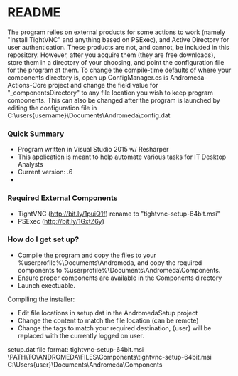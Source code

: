 # README #

The program relies on external products for some actions to work (namely "Install TightVNC" and anything based on PSExec), and Active Directory for user authentication. These products are not, and cannot, be included in this repository. However, after you acquire them (they are free downloads), store them in a directory of your choosing, and point the configuration file for the program at them. To change the compile-time defaults of where your components directory is, open up ConfigManager.cs is Andromeda-Actions-Core project and change the field value for "_componentsDirectory" to any file location you wish to keep program components. This can also be changed after the program is launched by editing the configuration file in C:\users\{username}\Documents\Andromeda\config.dat

### Quick Summary ###

* Program written in Visual Studio 2015 w/ Resharper
* This application is meant to help automate various tasks for IT Desktop Analysts
* Current version: .6
* 
### Required External Components ###
* TightVNC (http://bit.ly/1puiQ1f) rename to "tightvnc-setup-64bit.msi"
* PSExec (http://bit.ly/1GxtZ6y)

### How do I get set up? ###
* Compile the program and copy the files to your %userprofile%\Documents\Andromeda, and copy the required components to %userprofile%\Documents\Andromeda\Components.
* Ensure proper components are available in the Components directory
* Launch exectuable.
 
Compiling the installer:
* Edit file locations in setup.dat in the AndromedaSetup project
* Change the <source></source> content to match the file location (can be remote)
* Change the <destination></destination> tags to match your required destination, {user} will be replaced with the currently logged on user.

setup.dat file format:
<files>
  <file>
    <name>tightvnc-setup-64bit.msi</name>
    <source>\\PATH\TO\ANDROMEDA\FILES\Components\tightvnc-setup-64bit.msi</source>
    <destination>C:\Users\{user}\Documents\Andromeda\Components</destination>
  </file>
</files>
